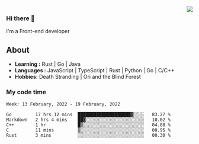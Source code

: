 <img align='right' src="https://github-readme-stats.vercel.app/api?username=strugglebak&show_icons=true">

### Hi there 👋

I'm a Front-end developer

## About

-  **Learning :** Rust | Go | Java
-  **Languages :** JavaScript | TypeScript | Rust | Python | Go | C/C++
-  **Hobbies:** Death Stranding | Ori and the Blind Forest

### My code time

<!--START_SECTION:waka-->
```text
Week: 13 February, 2022 - 19 February, 2022

Go         17 hrs 12 mins  ████████████████████▓░░░░   83.27 % 
Markdown   2 hrs 4 mins    ██▓░░░░░░░░░░░░░░░░░░░░░░   10.02 % 
C++        1 hr            █▒░░░░░░░░░░░░░░░░░░░░░░░   04.88 % 
C          11 mins         ▒░░░░░░░░░░░░░░░░░░░░░░░░   00.95 % 
Rust       3 mins          ░░░░░░░░░░░░░░░░░░░░░░░░░   00.30 % 
```
<!--END_SECTION:waka-->
